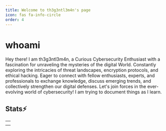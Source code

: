```yaml
---
title: Welcome to th3g3ntl3m4n's page
icon: fas fa-info-circle
order: 4
---
```


# whoami 

Hey there! I am th3g3ntl3m4n, a Curious Cybersecurity Enthusiast with a fascination for unraveling the mysteries of the digital World. Constantly exploring the intricacies of threat landscapes, encryption protocols, and ethical hacking. Eager to connect with fellow enthusiasts, experts, and professionals to exchange knowledge, discuss emerging trends, and collectively strengthen our digital defenses. Let's join forces in the ever-evolving world of cybersecurity!
I am trying to document things as I learn.


## Stats⚡ 
<table>
  <tr>
    <td>
<script src="https://tryhackme.com/badge/280861"></script>
</td>
</tr>
<tr>
<td>
<script src="https://cdnjs.buymeacoffee.com/1.0.0/button.prod.min.js" data-name="bmc-button" data-slug="th3g3ntl3m4nX0" data-color="#FFDD00" data-emoji=""  data-font="Cookie" data-text="Buy me a coffee" data-outline-color="#000000" data-font-color="#000000" data-coffee-color="#ffffff" ></script>
    </td>
  </tr>
</table>
